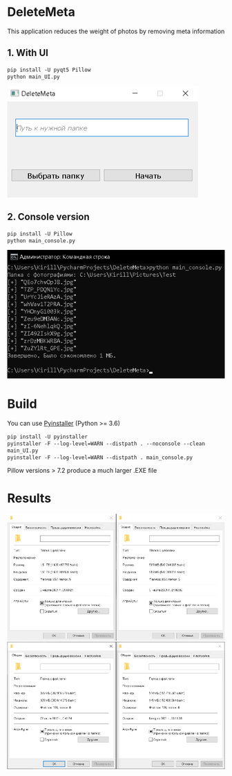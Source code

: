 # DeleteMeta
This application reduces the weight of photos by removing meta information

## 1. With UI
```
pip install -U pyqt5 Pillow
python main_UI.py
```
![UI](./imgs/UI.png)

## 2. Console version
```
pip install -U Pillow
python main_console.py
```
![Console](./imgs/Console.png)

# Build
You can use [Pyinstaller](https://pypi.org/project/pyinstaller/) (Python >= 3.6)
```
pip install -U pyinstaller
pyinstaller -F --log-level=WARN --distpath . --noconsole --clean main_UI.py
pyinstaller -F --log-level=WARN --distpath . main_console.py
```
Pillow versions > 7.2 produce a much larger .EXE file

# Results
![First example](./imgs/1.png)
![Second example](./imgs/2.png)

